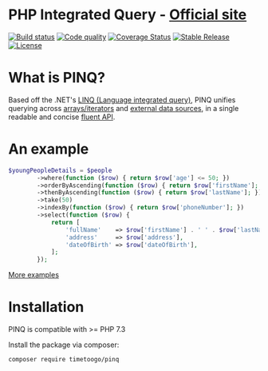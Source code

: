 PHP Integrated Query - [Official site](http://timetoogo.github.io/Pinq/)
========================================================================

[![Build status](https://img.shields.io/travis/TimeToogo/Pinq/master.svg?style=flat-square)](https://travis-ci.org/TimeToogo/Pinq)
[![Code quality](https://img.shields.io/scrutinizer/g/TimeToogo/Pinq.svg?style=flat-square)](https://scrutinizer-ci.com/g/TimeToogo/Pinq)
[![Coverage Status](https://img.shields.io/coveralls/TimeToogo/Pinq/master.svg?style=flat-square)](https://coveralls.io/r/TimeToogo/Pinq?branch=master)
[![Stable Release](https://img.shields.io/packagist/v/TimeToogo/Pinq.svg?style=flat-square)](https://packagist.org/packages/timetoogo/pinq)
[![License](https://img.shields.io/github/license/TimeToogo/Pinq.svg?style=flat-square)](https://packagist.org/packages/timetoogo/pinq)

What is PINQ?
=============

Based off the .NET's [LINQ (Language integrated query)](http://msdn.microsoft.com/en-us/library/bb397926.aspx), 
PINQ unifies querying across [arrays/iterators](http://timetoogo.github.io/Pinq/examples.html) and [external data sources](http://timetoogo.github.io/Pinq/query-provider.html),
in a single readable and concise [fluent API](http://timetoogo.github.io/Pinq/api.html).

An example
==========

```php
$youngPeopleDetails = $people
        ->where(function ($row) { return $row['age'] <= 50; })
        ->orderByAscending(function ($row) { return $row['firstName']; })
        ->thenByAscending(function ($row) { return $row['lastName']; })
        ->take(50)
        ->indexBy(function ($row) { return $row['phoneNumber']; })
        ->select(function ($row) { 
            return [
                'fullName'    => $row['firstName'] . ' ' . $row['lastName'],
                'address'     => $row['address'],
                'dateOfBirth' => $row['dateOfBirth'],
            ]; 
        });
```

[More examples](http://timetoogo.github.io/Pinq/examples.html)

Installation
============

PINQ is compatible with >= PHP 7.3

Install the package via composer:

```
composer require timetoogo/pinq
```


